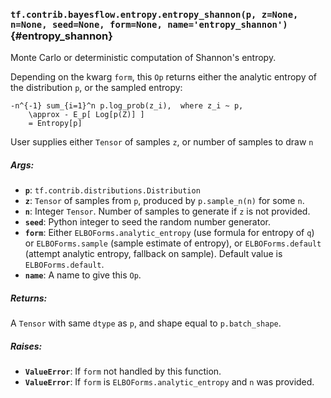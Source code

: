 ### `tf.contrib.bayesflow.entropy.entropy_shannon(p, z=None, n=None, seed=None, form=None, name='entropy_shannon')` {#entropy_shannon}

Monte Carlo or deterministic computation of Shannon's entropy.

Depending on the kwarg `form`, this `Op` returns either the analytic entropy
of the distribution `p`, or the sampled entropy:

```
-n^{-1} sum_{i=1}^n p.log_prob(z_i),  where z_i ~ p,
    \approx - E_p[ Log[p(Z)] ]
    = Entropy[p]
```

User supplies either `Tensor` of samples `z`, or number of samples to draw `n`

##### Args:


*  <b>`p`</b>: `tf.contrib.distributions.Distribution`
*  <b>`z`</b>: `Tensor` of samples from `p`, produced by `p.sample_n(n)` for some `n`.
*  <b>`n`</b>: Integer `Tensor`.  Number of samples to generate if `z` is not provided.
*  <b>`seed`</b>: Python integer to seed the random number generator.
*  <b>`form`</b>: Either `ELBOForms.analytic_entropy` (use formula for entropy of `q`)
    or `ELBOForms.sample` (sample estimate of entropy), or `ELBOForms.default`
    (attempt analytic entropy, fallback on sample).
    Default value is `ELBOForms.default`.
*  <b>`name`</b>: A name to give this `Op`.

##### Returns:

  A `Tensor` with same `dtype` as `p`, and shape equal to `p.batch_shape`.

##### Raises:


*  <b>`ValueError`</b>: If `form` not handled by this function.
*  <b>`ValueError`</b>: If `form` is `ELBOForms.analytic_entropy` and `n` was provided.

